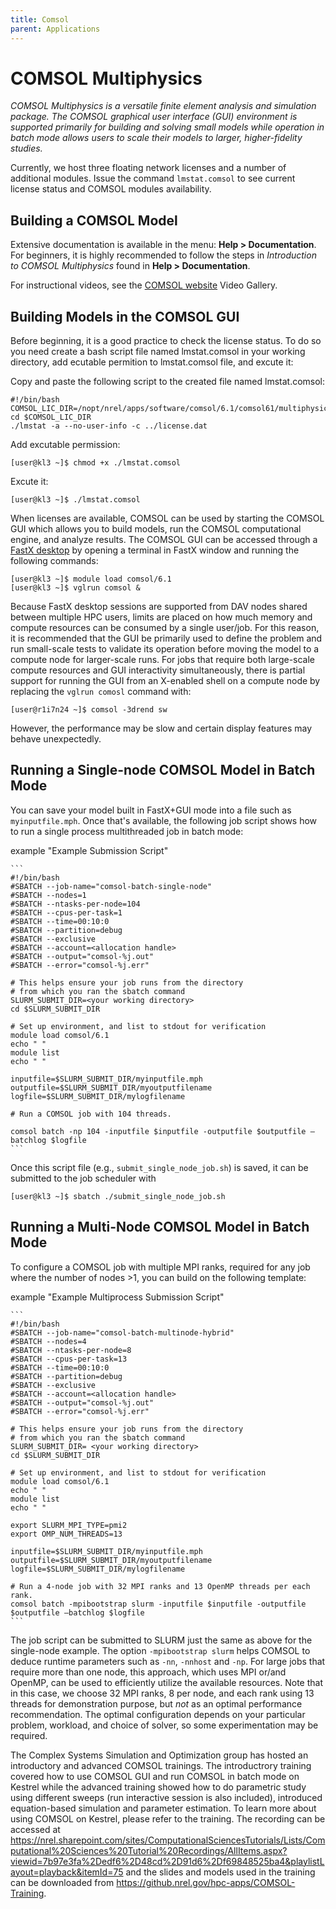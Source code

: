 ```yaml
---
title: Comsol
parent: Applications
---
```


# COMSOL Multiphysics 

*COMSOL Multiphysics is a versatile finite element analysis and simulation package. The COMSOL graphical user interface (GUI) environment is supported primarily for building and solving small models while operation in batch mode allows users to scale their models to larger, higher-fidelity studies.*

Currently, we host three floating network licenses and a number of additional modules. Issue the command `lmstat.comsol` to see current license status and COMSOL modules availability.

## Building a COMSOL Model
Extensive documentation is available in the menu: **Help > Documentation**. For beginners, it is highly recommended to follow the steps in *Introduction to COMSOL Multiphysics* found in **Help > Documentation**.

For instructional videos, see the [COMSOL website](https://www.comsol.com) Video Gallery.

## Building Models in the COMSOL GUI
Before beginning, it is a good practice to check the license status. To do so you need create a bash script file named lmstat.comsol in your working directory, add ecutable permition to lmstat.comsol file, and excute it:

Copy and paste the following script to the created file named lmstat.comsol:
     
 ```
#!/bin/bash
COMSOL_LIC_DIR=/nopt/nrel/apps/software/comsol/6.1/comsol61/multiphysics/license/glnxa64
cd $COMSOL_LIC_DIR
./lmstat -a --no-user-info -c ../license.dat
```
Add excutable permission:
```
[user@kl3 ~]$ chmod +x ./lmstat.comsol
```
Excute it:
```
[user@kl3 ~]$ ./lmstat.comsol
```

When licenses are available, COMSOL can be used by starting the COMSOL GUI which allows you to build models, run the COMSOL computational engine, and analyze results. The COMSOL GUI can be accessed through a [FastX desktop](https://kestrel-dav.hpc.nrel.gov/auth/ssh/) by opening a terminal in FastX window and running the following commands:

```
[user@kl3 ~]$ module load comsol/6.1
[user@kl3 ~]$ vglrun comsol &
```

Because FastX desktop sessions are supported from DAV nodes shared between multiple HPC users, limits are placed on how much memory and compute resources can be consumed by a single user/job. For this reason, it is recommended that the GUI be primarily used to define the problem and run small-scale tests to validate its operation before moving the model to a compute node for larger-scale runs. For jobs that require both large-scale compute resources and GUI interactivity simultaneously, there is partial support for running the GUI from an X-enabled shell on a compute node by replacing the `vglrun comosl` command with:

```
[user@r1i7n24 ~]$ comsol -3drend sw
```

However, the performance may be slow and certain display features may behave unexpectedly.

## Running a Single-node COMSOL Model in Batch Mode
You can save your model built in FastX+GUI mode into a file such as `myinputfile.mph`. Once that's available, the following job script shows how to run a single process multithreaded job in batch mode:

example "Example Submission Script"

    ```
    #!/bin/bash                                                                                                                                                                                     
    #SBATCH --job-name="comsol-batch-single-node"                                                                                                                                                   
    #SBATCH --nodes=1                                                                                                                                                                               
    #SBATCH --ntasks-per-node=104                                                                                                                                                                   
    #SBATCH --cpus-per-task=1                                                                                                                                                                       
    #SBATCH --time=00:10:0        
    #SBATCH --partition=debug
    #SBATCH --exclusive
    #SBATCH --account=<allocation handle>
    #SBATCH --output="comsol-%j.out"
    #SBATCH --error="comsol-%j.err"

    # This helps ensure your job runs from the directory
    # from which you ran the sbatch command
    SLURM_SUBMIT_DIR=<your working directory>
    cd $SLURM_SUBMIT_DIR

    # Set up environment, and list to stdout for verification
    module load comsol/6.1
    echo " "
    module list
    echo " "

    inputfile=$SLURM_SUBMIT_DIR/myinputfile.mph
    outputfile=$SLURM_SUBMIT_DIR/myoutputfilename
    logfile=$SLURM_SUBMIT_DIR/mylogfilename

    # Run a COMSOL job with 104 threads.

    comsol batch -np 104 -inputfile $inputfile -outputfile $outputfile –batchlog $logfile
    ```

Once this script file (e.g., `submit_single_node_job.sh`) is saved, it can be submitted to the job scheduler with

```
[user@kl3 ~]$ sbatch ./submit_single_node_job.sh
```

## Running a Multi-Node COMSOL Model in Batch Mode
To configure a COMSOL job with multiple MPI ranks, required for any job where the number of nodes >1, you can build on the following template:

example "Example Multiprocess Submission Script"
    
    ```
    #!/bin/bash                                                                                                                                                                                     
    #SBATCH --job-name="comsol-batch-multinode-hybrid"                                                                                                                                                  
    #SBATCH --nodes=4                                                                                                                                                                               
    #SBATCH --ntasks-per-node=8                                                                                                                                                                     
    #SBATCH --cpus-per-task=13                                                                                                                                                                      
    #SBATCH --time=00:10:0                                                                                                                                                                          
    #SBATCH --partition=debug                                                                                                                                                                       
    #SBATCH --exclusive                                                                                                                                                                             
    #SBATCH --account=<allocation handle>                                                                                                                                                                  
    #SBATCH --output="comsol-%j.out"                                                                                                                                                                
    #SBATCH --error="comsol-%j.err"                                                                                                                                                                 

    # This helps ensure your job runs from the directory                                                                                                                                            
    # from which you ran the sbatch command                                                                                                                                                         
    SLURM_SUBMIT_DIR= <your working directory>
    cd $SLURM_SUBMIT_DIR

    # Set up environment, and list to stdout for verification                                                                                                                                       
    module load comsol/6.1
    echo " "
    module list
    echo " "

    export SLURM_MPI_TYPE=pmi2
    export OMP_NUM_THREADS=13

    inputfile=$SLURM_SUBMIT_DIR/myinputfile.mph
    outputfile=$SLURM_SUBMIT_DIR/myoutputfilename
    logfile=$SLURM_SUBMIT_DIR/mylogfilename

    # Run a 4-node job with 32 MPI ranks and 13 OpenMP threads per each rank.                                                                                                                        
    comsol batch -mpibootstrap slurm -inputfile $inputfile -outputfile $outputfile –batchlog $logfile
    ```

The job script can be submitted to SLURM just the same as above for the single-node example. The option `-mpibootstrap slurm` helps COMSOL to deduce runtime parameters such as `-nn`, `-nnhost` and `-np`. For large jobs that require more than one node, this approach, which uses MPI or/and OpenMP, can be used to efficiently utilize the available resources. Note that in this case, we choose 32 MPI ranks, 8 per node, and each rank using 13 threads for demonstration purpose, but *not* as an optimal performance recommendation. The optimal configuration depends on your particular problem, workload, and choice of solver, so some experimentation may be required.

The Complex Systems Simulation and Optimization group has hosted an introductory and advanced COMSOL trainings. The introductrory training covered how to use COMSOL GUI and run COMSOL in batch mode on Kestrel while the advanced training showed how to do parametric study using different sweeps (run interactive session is also included), introduced equation-based simulation and parameter estimation. To learn more about using COMSOL on Kestrel, please refer to the training. The recording can be accessed at https://nrel.sharepoint.com/sites/ComputationalSciencesTutorials/Lists/Computational%20Sciences%20Tutorial%20Recordings/AllItems.aspx?viewid=7b97e3fa%2Dedf6%2D48cd%2D91d6%2Df69848525ba4&playlistLayout=playback&itemId=75 and the slides and models used in the training can be downloaded from https://github.nrel.gov/hpc-apps/COMSOL-Training.
